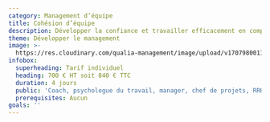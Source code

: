 ```yaml
---
category: Management d’équipe
title: Cohésion d’équipe
description: Développer la confiance et travailler efficacement en complémentarité
theme: Développer le management
image: >-
  https://res.cloudinary.com/qualia-management/image/upload/v1707980011/shirly-niv-marton-377770-unsplash_rasoih.jpg
infobox:
  superheading: Tarif individuel
  heading: 700 € HT soit 840 € TTC
  duration: 4 jours
  public: 'Coach, psychologue du travail, manager, chef de projets, RRH, consultant'
  prerequisites: Aucun
goals: ''
---
```


